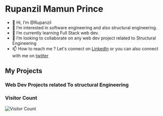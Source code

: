 # Rupanzil Mamun Prince
- 👋 Hi, I’m @Rupanzil
- 👀 I’m interested in software engineering and also structural engineering.
- 🌱 I’m currently learning Full Stack web dev.
- 💞️ I’m looking to collaborate on any web dev project related to Structural Engineering
- 📫 How to reach me ? Let's connect on [LinkedIn](https://www.linkedin.com/in/rupanzil-mamun-prince/) or you can also connect with me on [twitter](https://twitter.com/structuralCoder)

## My Projects
### Web Dev Projects related To structural Engineering




### Visitor Count
![Visitor Count](https://profile-counter.glitch.me/Rupanzil/count.svg)
<!---
Rupanzil/Rupanzil is a ✨ special ✨ repository because its `README.md` (this file) appears on your GitHub profile.
You can click the Preview link to take a look at your changes.
--->
